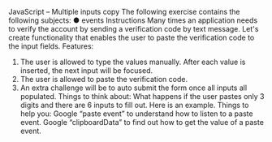JavaScript – Multiple inputs copy
The following exercise contains the following subjects:
● events
Instructions
Many times an application needs to verify the account by
sending a verification code by text message.
Let's create functionality that enables the user to paste the
verification code to the input fields.
Features:

1. The user is allowed to type the values manually. After
   each value is inserted, the next input will be focused.
2. The user is allowed to paste the verification code.
3. An extra challenge will be to auto submit the form once all
   inputs all populated.
   Things to think about:
   What happens if the user pastes only 3 digits and there are
   6 inputs to fill out.
   Here is an example.
   Things to help you:
   Google “paste event” to understand how to listen to a
   paste event.
   Google “clipboardData” to find out how to get the value of
   a paste event.
